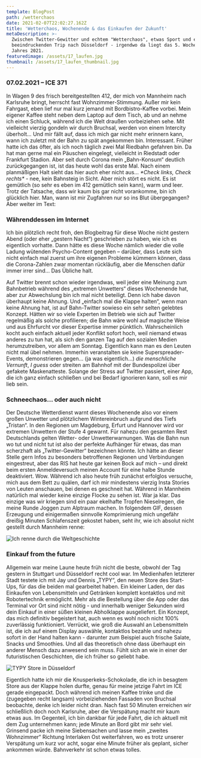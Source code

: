 ```yaml
---
template: BlogPost
path: /wetterchaos
date: 2021-02-07T22:02:27.162Z
title: 'Wetterchaos, Wochenende & das Einkaufen der Zukunft'
metaDescription: >-
  Zwischen Twitter-Gewitter und echtem "Wetterchaos", etwas Sport und einem
  beeindruckenden Trip nach Düsseldorf - irgendwo da liegt das 5. Wochenende des
  Jahres 2021.
featuredimage: /assets/17_laufen.jpg
thumbnail: /assets/17_laufen_thumbnail.jpg
---
```

### 07.02.2021 – ICE 371

In Wagen 9 des frisch bereitgestellten 412, der mich von Mannheim nach Karlsruhe bringt, herrscht fast Wohnzimmer-Stimmung. Außer mir kein Fahrgast, eben lief nur mal kurz jemand mit Bordbistro-Kaffee vorbei. Mein eigener Kaffee steht neben dem Laptop auf dem Tisch, ab und an nehme ich einen Schluck, während ich die Welt draußen vorbeiziehen sehe. Mit vielleicht vierzig gondeln wir durch Bruchsal, werden von einem Intercity überholt… Und mir fällt auf, dass ich mich gar nicht mehr erinnern kann, wann ich zuletzt mit der Bahn zu spät angekommen bin. Interessant. Früher hatte ich das öfter, als ich noch täglich zwei Mal Riedbahn gefahren bin. Da hat man gerne mal ein Päuschen eingelegt, vielleicht in Riedstadt oder Frankfurt Stadion. Aber seit durch Corona mein „Bahn-Konsum“ deutlich zurückgegangen ist, ist das heute wohl das erste Mal. Nach einem planmäßigen Halt sieht das hier auch eher nicht aus… *\*Check links, Check rechts\** - nee, kein Bahnsteig in Sicht. Aber mich stört es nicht. Es ist gemütlich (so sehr es eben im 412 gemütlich sein kann), warm und leer. Trotz der Tatsache, dass wir kaum bis gar nicht vorankomme, bin ich glücklich hier. Man, wann ist mir Zugfahren nur so ins Blut übergegangen? Aber weiter im Text:



### Währenddessen im Internet

Ich bin plötzlich recht froh, den Blogbeitrag für diese Woche nicht gestern Abend (oder eher „gestern Nacht“) geschrieben zu haben, wie ich es eigentlich vorhatte. Dann hätte es diese Woche nämlich wieder die volle Ladung wütenden Psycho-Content gegeben – darüber, dass Leute sich nicht einfach mal zuerst um ihre eigenen Probleme kümmern können, dass die Corona-Zahlen zwar momentan rückläufig, aber die Menschen dafür immer irrer sind… Das Übliche halt.

Auf Twitter brennt schon wieder irgendwas, weil jeder eine Meinung zum Bahnbetrieb während des „extremen Unwetters“ dieses Wochenende hat, aber zur Abwechslung bin ich mal nicht beteiligt. Denn ich habe davon überhaupt keine Ahnung. Und „einfach mal die Klappe halten“, wenn man keine Ahnung hat, ist auf Bahn-Twitter sowieso ein sehr selten gelebtes Konzept. Hätten wir so viele Experten im Betrieb wie sich auf Twitter regelmäßig als solche profilieren; die Bahn wäre wohl auf magische Weise und aus Ehrfurcht vor dieser Expertise immer pünktlich. Wahrscheinlich kocht auch einfach aktuell jeder Konflikt sofort hoch, weil niemand etwas anderes zu tun hat, als sich den ganzen Tag auf den sozialen Medien herumzutreiben, vor allem am Sonntag. Eigentlich kann man es den Leuten nicht mal übel nehmen. Immerhin veranstalten sie keine Superspreader-Events, demonstrieren gegen… (ja was eigentlich…) *die menschliche Vernunft*, *I guess* oder streiten am Bahnhof mit der Bundespolizei über gefakete Maskenatteste. Solange der Stress auf Twitter passiert, einer App, die ich ganz einfach schließen und bei Bedarf ignorieren kann, soll es mir lieb sein.



### Schneechaos... oder auch nicht

Der Deutsche Wetterdienst warnt dieses Wochenende also vor einem großen Unwetter und plötzlichem Wintereinbruch aufgrund des Tiefs „Tristan“. In den Regionen um Magdeburg, Erfurt und Hannover wird vor extremen Unwettern der Stufe 4 gewarnt. Für nahezu den gesamten Rest Deutschlands gelten Wetter- oder Unwetterwarnungen. Was die Bahn nun wo tut und nicht tut ist also der perfekte Aufhänger für etwas, das man scherzhaft als „Twitter-Gewitter“ bezeichnen könnte. Ich hätte an dieser Stelle gern Infos zu besonders betroffenen Regionen und Verbindungen eingestreut, aber das RIS hat heute gar keinen Bock auf mich – und direkt beim ersten Anmeldeversuch meinen Account für eine halbe Stunde deaktiviert. Wow. Während ich also heute früh zunächst erfolglos versuche, mich aus dem Bett zu quälen, darf ich mir mindestens vierzig Insta Stories von Leuten anschauen, bei denen es geschneit hat. Während in Mannheim natürlich mal wieder keine einzige Flocke zu sehen ist. War ja klar. Das einzige was wir kriegen sind ein paar ekelhafte Tropfen Nieselregen, die meine Runde Joggen zum Alptraum machen. In folgendem GIF, dessen Erzeugung und einigermaßen sinnvolle Komprimierung mich ungefähr dreißig Minuten Schlafenszeit gekostet haben, seht ihr, wie ich absolut nicht gestellt durch Mannheim renne:

![Ich renne durch die Weltgeschichte](/assets/ezgif.com-optimize.gif "Hier sehen Sie, wie ich durch die Weltgeschichte renne.")



### Einkauf from the future

Allgemein war meine Laune heute früh nicht die beste, obwohl der Tag gestern in Stuttgart und Düsseldorf recht cool war. Im Medienhafen letzterer Stadt testete ich mit Jay und Dennis „TYPY“, den neuen Store des Start-Ups, für das die beiden mal gearbeitet haben. Ein kleiner Laden, der das Einkaufen von Lebensmitteln und Getränken komplett kontaktlos und mit Robotertechnik ermöglicht. Mehr als die Bestellung über die App oder das Terminal vor Ort sind nicht nötig - und innerhalb weniger Sekunden wird dein Einkauf in einer süßen kleinen Abholklappe ausgeliefert. Ein Konzept, das mich definitiv begeistert hat, auch wenn es wohl noch nicht 100% zuverlässig funktioniert. Verrückt, wie groß die Auswahl an Lebensmitteln ist, die ich auf einem Display auswähle, kontaktlos bezahle und nahezu sofort in der Hand halten kann - darunter zum Beispiel auch frische Salate, Snacks und Smoothies. Und all das theoretisch ohne dass überhaupt ein anderer Mensch dazu anwesend sein muss. Fühlt sich an wie in einer der futuristischen Geschichten, die ich früher so geliebt habe.



![TYPY Store in Düsseldorf](/assets/17_typy.jpg "Ein Blick in den TYPY Flagship-Store in Düsseldorf")

Eigentlich hatte ich mir die Knusperkeks-Schokolade, die ich in besagtem Store aus der Klappe holen durfte, genau für meine jetzige Fahrt im ICE gerade eingepackt. Doch während ich meinen Kaffee trinke und die (zugegeben recht langsam) vorbeiziehenden Fassaden von Bruchsal beobachte, denke ich leider nicht dran. Nach fast 50 Minuten erreichen wir schließlich doch noch Karlsruhe, aber die Verspätung macht mir kaum etwas aus. Im Gegenteil, ich bin dankbar für jede Fahrt, die ich aktuell mit dem Zug unternehmen kann; jede Minute an Bord gibt mir sehr viel. Grinsend packe ich meine Siebensachen und lasse mein „zweites Wohnzimmer“ Richtung Interlaken Ost weiterfahren, wo es trotz unserer Verspätung um kurz vor acht, sogar eine Minute früher als geplant, sicher ankommen würde. Bahnverkehr ist schon etwas tolles.
